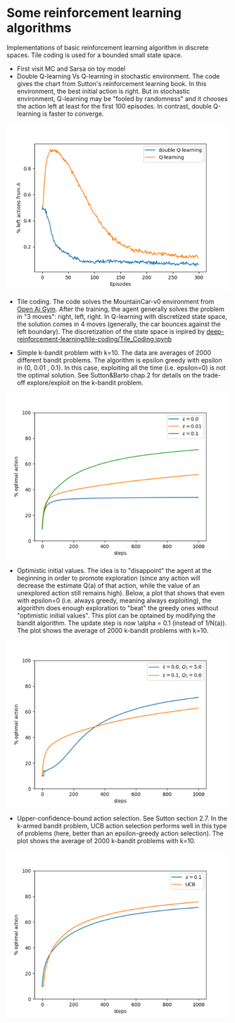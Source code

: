 # Some reinforcement learning algorithms

Implementations of basic reinforcement learning algorithm in discrete spaces. Tile coding is used for a bounded small state space.

* First visit MC and Sarsa on toy model
* Double Q-learning Vs Q-learning in stochastic environment. The code gives the chart from Sutton's reinforcement learning book. In this environment, the best initial action is right. But in stochastic environment, Q-learning may be "fooled by randomness" and it chooses the action left at least for the first 100 episodes. In contrast, double Q-learning is faster to converge.

![maximum_bias](maximum_bias.png)
* Tile coding. The code solves the MountainCar-v0 environment from [Open Ai Gym](https://gym.openai.com/). After the training, the agent generally solves the problem in "3 moves": right, left, right. In Q-learning with discretized state space, the solution comes in 4 moves (generally, the car bounces against the left boundary). The discretization of the state space is inpired by [
        deep-reinforcement-learning/tile-coding/Tile_Coding.ipynb
      ](https://github.com/udacity/deep-reinforcement-learning/blob/master/tile-coding/Tile_Coding.ipynb)

* Simple k-bandit problem with k=10. The data are averages of 2000 different bandit problems. The algorithm is epsilon greedy with epsilon in {0, 0.01 , 0.1}. In this case, exploiting all the time (i.e. epsilon=0) is not the optimal solution. See Sutton&Barto chap.2 for details on the trade-off explore/exploit on the k-bandit problem.

![bandit problem](bandit_percentage_optimal_actions.png)

* Optimistic initial values. The idea is to "disappoint" the agent at the beginning in order to promote exploration (since any action will decrease the estimate Q(a) of that action, while the value of an unexplored action still remains high). Below, a plot that shows that even with epsilon=0 (i.e. always greedy, meaning always exploiting), the algorithm does enough exploration to "beat" the greedy ones without "optimistic initial values". This plot can be optained by modifying the bandit algorithm. The update step is now \alpha = 0.1 (instead of 1/N(a)). The plot shows the average of 2000 k-bandit problems with k=10.

![Optimistic initial values](optimistic_initial_values.png)

* Upper-confidence-bound action selection. See Sutton section 2.7. In the k-armed bandit problem, UCB action selection performs well in this type of problems (here, better than an epsilon-greedy action selection). The plot shows the average of 2000 k-bandit problems with k=10.

![UCB](UCB.png)
